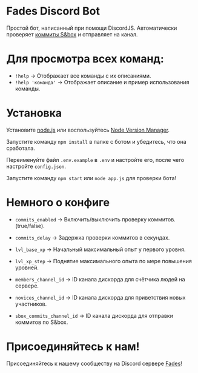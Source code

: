 # Fades Discord Bot
Простой бот, написанный при помощи DiscordJS.
Автоматически проверяет [коммиты S&box](https://commits.facepunch.com/r/sbox) и отправляет на канал.

# Для просмотра всех команд:
- `!help` -> Отображает все команды с их описаниями. 
- `!help 'команда'` -> Отображает описание и пример использования команды.

# Установка
Установите [node.js](https://nodejs.org/en/download/) или воспользуйтесь [Node Version Manager](https://github.com/nvm-sh/nvm).

Запустите команду `npm install` в папке с ботом и убедитесь, что она сработала.

Переименуйте файл `.env.example` в `.env` и настройте его, после чего настройте `config.json`.

Запустите команду `npm start` или `node app.js` для проверки бота!

# Немного о конфиге
- `commits_enabled` -> Включить/выключить проверку коммитов. (true/false).
- `commits_delay` -> Задержка проверки коммитов в секундах.

- `lvl_base_xp` -> Начальный максимальный опыт у первого уровня.
- `lvl_xp_step` -> Поднятие максимального опыта по мере повышения уровней.

- `members_channel_id` -> ID канала дискорда для счётчика людей на сервере.
- `novices_channel_id` -> ID канала дискорда для приветствия новых участников.
- `sbox_commits_channel_id` -> ID канала дискорда для отправки коммитов по S&box.

# Присоединяйтесь к нам!
Присоединяйтесь к нашему сообществу на Discord сервере [Fades](https://discord.gg/ETrKUWmCN4)!
